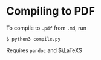 # Compiling to PDF
To compile to `.pdf` from `.md`, run

```console
$ python3 compile.py
```

Requires `pandoc` and $\LaTeX$
